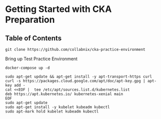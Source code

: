 # Getting Started with CKA Preparation

## Table of Contents

```
git clone https://github.com/collabnix/cka-practice-environment
```

Bring up Test Practice Environment

```
docker-compose up -d
```


```
sudo apt-get update && apt-get install -y apt-transport-https curl
curl -s https://packages.cloud.google.com/apt/doc/apt-key.gpg | apt-key add -
cat <<EOF |  tee /etc/apt/sources.list.d/kubernetes.list
deb https://apt.kubernetes.io/ kubernetes-xenial main
EOF
sudo apt-get update
sudo apt-get install -y kubelet kubeadm kubectl
sudo apt-mark hold kubelet kubeadm kubectl
```
